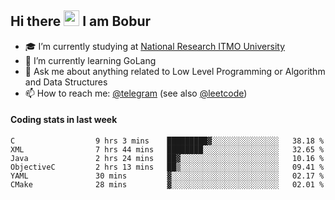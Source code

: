 ## Hi there <img src="https://media.giphy.com/media/hvRJCLFzcasrR4ia7z/giphy.gif" width="25px" height="25px"> I am Bobur

- :mortar_board: I’m currently studying at [National Research ITMO University](https://itmo.ru/)
- :seedling: I’m currently learning GoLang
- :speech_balloon: Ask me about anything related to Low Level Programming or Algorithm and Data Structures
- :mailbox: How to reach me: [@telegram](https://t.me/octoant) (see also [@leetcode](https://leetcode.com/octoant/))    

#### Coding stats in last week

<!--START_SECTION:waka-->

```text
C                  9 hrs 3 mins    █████████▓░░░░░░░░░░░░░░░   38.18 %
XML                7 hrs 44 mins   ████████░░░░░░░░░░░░░░░░░   32.65 %
Java               2 hrs 24 mins   ██▓░░░░░░░░░░░░░░░░░░░░░░   10.16 %
ObjectiveC         2 hrs 13 mins   ██▒░░░░░░░░░░░░░░░░░░░░░░   09.41 %
YAML               30 mins         ▓░░░░░░░░░░░░░░░░░░░░░░░░   02.17 %
CMake              28 mins         ▓░░░░░░░░░░░░░░░░░░░░░░░░   02.01 %
```

<!--END_SECTION:waka-->
